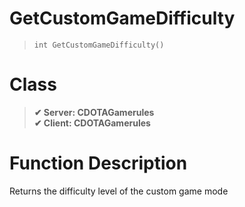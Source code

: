 # GetCustomGameDifficulty
> `int GetCustomGameDifficulty()`
# Class
> __✔ Server: CDOTAGamerules__  
> __✔ Client: CDOTAGamerules__  
# Function Description
Returns the difficulty level of the custom game mode
